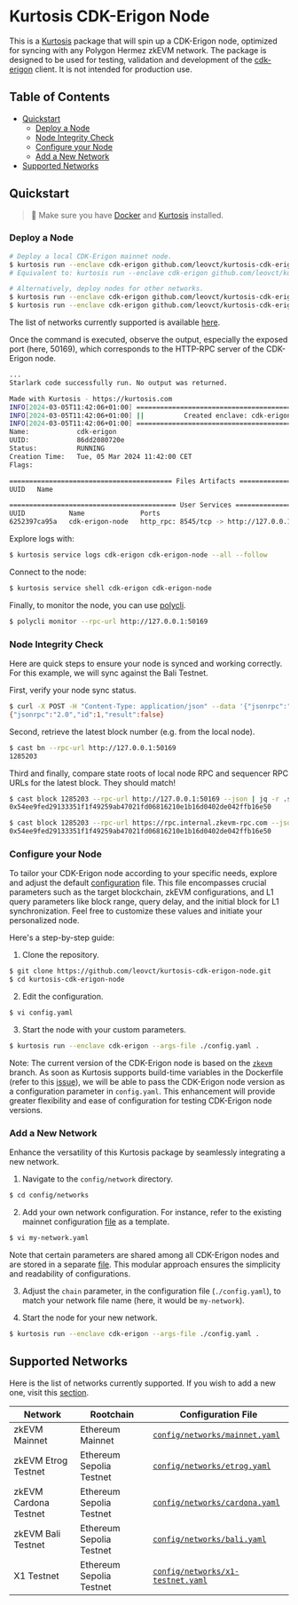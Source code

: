 # Kurtosis CDK-Erigon Node

This is a [Kurtosis](https://github.com/kurtosis-tech/kurtosis) package that will spin up a CDK-Erigon node, optimized for syncing with any Polygon Hermez zkEVM network. The package is designed to be used for testing, validation and development of the [cdk-erigon](https://github.com/0xPolygonHermez/cdk-erigon) client. It is not intended for production use.

## Table of Contents

- [Quickstart](#quickstart)
  - [Deploy a Node](#deploy-a-node)
  - [Node Integrity Check](#node-integrity-check)
  - [Configure your Node](#configure-your-node)
  - [Add a New Network](#add-a-new-network)
- [Supported Networks](#supported-networks)

## Quickstart

> 🚨 Make sure you have [Docker](https://www.docker.com/) and [Kurtosis](https://docs.kurtosis.com/install) installed.

### Deploy a Node

```bash
# Deploy a local CDK-Erigon mainnet node.
$ kurtosis run --enclave cdk-erigon github.com/leovct/kurtosis-cdk-erigon-node
# Equivalent to: kurtosis run --enclave cdk-erigon github.com/leovct/kurtosis-cdk-erigon-node '{chain: mainnet}'

# Alternatively, deploy nodes for other networks.
$ kurtosis run --enclave cdk-erigon github.com/leovct/kurtosis-cdk-erigon-node '{chain: cardona}'
$ kurtosis run --enclave cdk-erigon github.com/leovct/kurtosis-cdk-erigon-node '{chain: bali}'
```

The list of networks currently supported is available [here](#supported-networks).

Once the command is executed, observe the output, especially the exposed port (here, 50169), which corresponds to the HTTP-RPC server of the CDK-Erigon node.

```bash
...
Starlark code successfully run. No output was returned.

Made with Kurtosis - https://kurtosis.com
INFO[2024-03-05T11:42:06+01:00] ===================================================
INFO[2024-03-05T11:42:06+01:00] ||          Created enclave: cdk-erigon          ||
INFO[2024-03-05T11:42:06+01:00] ===================================================
Name:            cdk-erigon
UUID:            86dd2080720e
Status:          RUNNING
Creation Time:   Tue, 05 Mar 2024 11:42:00 CET
Flags:

========================================= Files Artifacts =========================================
UUID   Name

========================================== User Services ==========================================
UUID           Name              Ports                                          Status
6252397ca95a   cdk-erigon-node   http_rpc: 8545/tcp -> http://127.0.0.1:50169   RUNNING
```

Explore logs with:

```bash
$ kurtosis service logs cdk-erigon cdk-erigon-node --all --follow
```

Connect to the node:

```bash
$ kurtosis service shell cdk-erigon cdk-erigon-node
```

Finally, to monitor the node, you can use [polycli](https://github.com/maticnetwork/polygon-cli).

```bash
$ polycli monitor --rpc-url http://127.0.0.1:50169
```

### Node Integrity Check

Here are quick steps to ensure your node is synced and working correctly. For this example, we will sync against the Bali Testnet.


First, verify your node sync status.

```bash
$ curl -X POST -H "Content-Type: application/json" --data '{"jsonrpc":"2.0","method":"eth_syncing","params":[],"id":1}' http://127.0.0.1:50169
{"jsonrpc":"2.0","id":1,"result":false}
```

Second, retrieve the latest block number (e.g. from the local node).

```bash
$ cast bn --rpc-url http://127.0.0.1:50169
1285203
```

Third and finally, compare state roots of local node RPC and sequencer RPC URLs for the latest block. They should match!

```bash
$ cast block 1285203 --rpc-url http://127.0.0.1:50169 --json | jq -r .stateRoot
0x54ee9fed29133351f1f49259ab47021fd06816210e1b16d0402de042ffb16e50

$ cast block 1285203 --rpc-url https://rpc.internal.zkevm-rpc.com --json | jq -r .stateRoot
0x54ee9fed29133351f1f49259ab47021fd06816210e1b16d0402de042ffb16e50
```

### Configure your Node

To tailor your CDK-Erigon node according to your specific needs, explore and adjust the default [configuration](./config.yaml) file. This file encompasses crucial parameters such as the target blockchain, zkEVM configurations, and L1 query parameters like block range, query delay, and the initial block for L1 synchronization. Feel free to customize these values and initiate your personalized node.

Here's a step-by-step guide:

1. Clone the repository.

```bash
$ git clone https://github.com/leovct/kurtosis-cdk-erigon-node.git
$ cd kurtosis-cdk-erigon-node
```

2. Edit the configuration.

```bash
$ vi config.yaml
```

3. Start the node with your custom parameters.

```bash
$ kurtosis run --enclave cdk-erigon --args-file ./config.yaml .
```

Note: The current version of the CDK-Erigon node is based on the [`zkevm`](https://github.com/0xPolygonHermez/cdk-erigon/tree/zkevm) branch. As soon as Kurtosis supports build-time variables in the Dockerfile (refer to this [issue](https://github.com/kurtosis-tech/kurtosis/issues/2214)), we will be able to pass the CDK-Erigon node version as a configuration parameter in `config.yaml`. This enhancement will provide greater flexibility and ease of configuration for testing CDK-Erigon node versions.

### Add a New Network

Enhance the versatility of this Kurtosis package by seamlessly integrating a new network.

1. Navigate to the `config/network` directory.

```bash
$ cd config/networks
```

2. Add your own network configuration. For instance, refer to the existing mainnet configuration [file](./config/networks/mainnet.yaml) as a template.

```bash
$ vi my-network.yaml
```

Note that certain parameters are shared among all CDK-Erigon nodes and are stored in a separate [file](./config/common.yaml). This modular approach ensures the simplicity and readability of configurations.

3. Adjust the `chain` parameter, in the configuration file (`./config.yaml`), to match your network file name (here, it would be `my-network`).

4. Start the node for your new network.

```bash
$ kurtosis run --enclave cdk-erigon --args-file ./config.yaml .
```

## Supported Networks

Here is the list of networks currently supported. If you wish to add a new one, visit this [section](#add-a-new-network).

| Network               | Rootchain                | Configuration File                                                     |
| --------------------- | ------------------------ | ---------------------------------------------------------------------- |
| zkEVM Mainnet         | Ethereum Mainnet         | [`config/networks/mainnet.yaml`](./config/networks/mainnet.yaml)       |
| zkEVM Etrog Testnet   | Ethereum Sepolia Testnet | [`config/networks/etrog.yaml`](./config/networks/etrog.yaml)           |
| zkEVM Cardona Testnet | Ethereum Sepolia Testnet | [`config/networks/cardona.yaml`](./config/networks/cardona.yaml)       |
| zkEVM Bali Testnet    | Ethereum Sepolia Testnet | [`config/networks/bali.yaml`](./config/networks/bali.yaml)             |
| X1 Testnet            | Ethereum Sepolia Testnet | [`config/networks/x1-testnet.yaml`](./config/networks/x1-testnet.yaml) |
